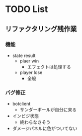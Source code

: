 # TODO List

## リファクタリング残作業

### 機能

- state result
  - plaer win
    - エフェクトは処理する
  - player lose
    - 全般

### バグ修正

- botclient
  - サンダーボールが自分に来る
- インビジ状態
  - 終わらなさそう
- ダメージパネルに色がついてない
